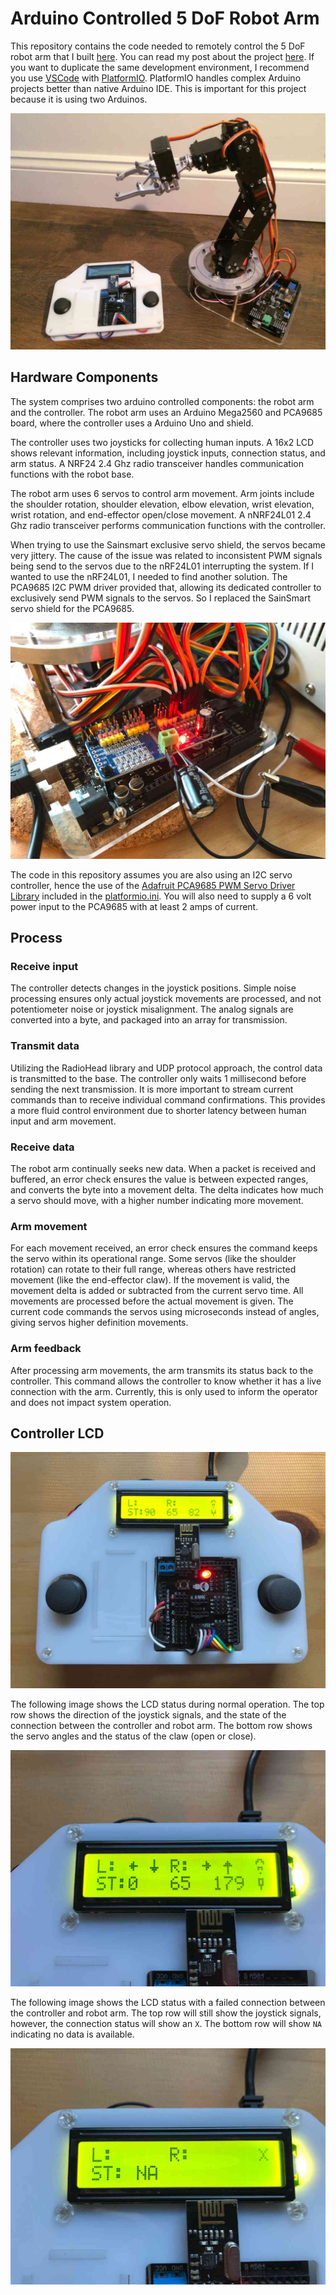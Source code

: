[//]: # (image reference)
[controller_complete]: ./images/controller-complete.jpg
[controller_lcd_active]: ./images/controller-lcd-active.jpg
[controller_lcd_failed]: ./images/controller-lcd-failed.jpg
[pca9685]: ./images/pca9685-integrated.jpg
[robot_arm_and_controller]: ./images/robot-arm-kit-finished-2.jpg
[robot_arm_electronics]: ./images/complete-electronics.jpg
[shield_picture]: ./images/SainSmart-Robot-Shield-Arduino-MEGA2560-R3.jpg
[shield_schematic]: ./images/SainSmart-Robot-Shield-Arduino-MEGA2560-Schematic.png

# Arduino Controlled 5 DoF Robot Arm

This repository contains the code needed to remotely control the 5 DoF robot arm that I built [here](https://joshschertz.com/2017/07/15/Robot-Arm-Part-1-Arm-Build/). You can read my post about the project [here](https://joshschertz.com/2020/02/05/Robot-Arm-Part-6-Advanced-Code/). If you want to duplicate the same development environment, I recommend you use [VSCode](https://code.visualstudio.com/) with [PlatformIO](https://platformio.org/). PlatformIO handles complex Arduino projects better than native Arduino IDE. This is important for this project because it is using two Arduinos.

![Robot arm and controller][robot_arm_and_controller]

## Hardware Components

The system comprises two arduino controlled components: the robot arm and the controller. The robot arm uses an Arduino Mega2560 and PCA9685 board, where the controller uses a Arduino Uno and shield.

The controller uses two joysticks for collecting human inputs. A 16x2 LCD shows relevant information, including joystick inputs, connection status, and arm status. A NRF24 2.4 Ghz radio transceiver handles communication functions with the robot base.

The robot arm uses 6 servos to control arm movement. Arm joints include the shoulder rotation, shoulder elevation, elbow elevation, wrist elevation, wrist rotation, and end-effector open/close movement. A nNRF24L01 2.4 Ghz radio transceiver performs communication functions with the controller.

When trying to use the Sainsmart exclusive servo shield, the servos became very jittery. The cause of the issue was related to inconsistent PWM signals being send to the servos due to the nRF24L01 interrupting the system. If I wanted to use the nRF24L01, I needed to find another solution. The PCA9685 I2C PWM driver provided that, allowing its dedicated controller to exclusively send PWM signals to the servos. So I replaced the SainSmart servo shield for the PCA9685.

![PCA 9685 servo board][pca9685]

The code in this repository assumes you are also using an I2C servo controller, hence the use of the [Adafruit PCA9685 PWM Servo Driver Library](https://github.com/adafruit/Adafruit-PWM-Servo-Driver-Library) included in the [platformio.ini](https://github.com/camisatx/arduino-robot-arm/blob/master/platformio.ini#L22). You will also need to supply a 6 volt power input to the PCA9685 with at least 2 amps of current.

## Process

### Receive input

The controller detects changes in the joystick positions. Simple noise processing ensures only actual joystick movements are processed, and not potentiometer noise or joystick misalignment. The analog signals are converted into a byte, and packaged into an array for transmission.

### Transmit data

Utilizing the RadioHead library and UDP protocol approach, the control data is transmitted to the base. The controller only waits 1 millisecond before sending the next transmission. It is more important to stream current commands than to receive individual command confirmations. This provides a more fluid control environment due to shorter latency between human input and arm movement.

### Receive data

The robot arm continually seeks new data. When a packet is received and buffered, an error check ensures the value is between expected ranges, and converts the byte into a movement delta. The delta indicates how much a servo should move, with a higher number indicating more movement.

### Arm movement

For each movement received, an error check ensures the command keeps the servo within its operational range. Some servos (like the shoulder rotation) can rotate to their full range, whereas others have restricted movement (like the end-effector claw). If the movement is valid, the movement delta is added or subtracted from the current servo time. All movements are processed before the actual movement is given. The current code commands the servos using microseconds instead of angles, giving servos higher definition movements.

### Arm feedback

After processing arm movements, the arm transmits its status back to the controller. This command allows the controller to know whether it has a live connection with the arm. Currently, this is only used to inform the operator and does not impact system operation.

## Controller LCD

![Controller complete][controller_complete]

The following image shows the LCD status during normal operation. The top row shows the direction of the joystick signals, and the state of the connection between the controller and robot arm. The bottom row shows the servo angles and the status of the claw (open or close).

![Controller LCD active][controller_lcd_active]

The following image shows the LCD status with a failed connection between the controller and robot arm. The top row will still show the joystick signals, however, the connection status will show an `X`. The bottom row will show `NA` indicating no data is available.

![Controller LCD failed][controller_lcd_failed]
